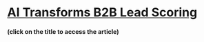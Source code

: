 # [AI Transforms B2B Lead Scoring](https://superagi.com/the-future-of-lead-scoring-how-ai-is-transforming-b2b-marketing-trends-in-2025-and-beyond/)
#### (click on the title to access the article)


